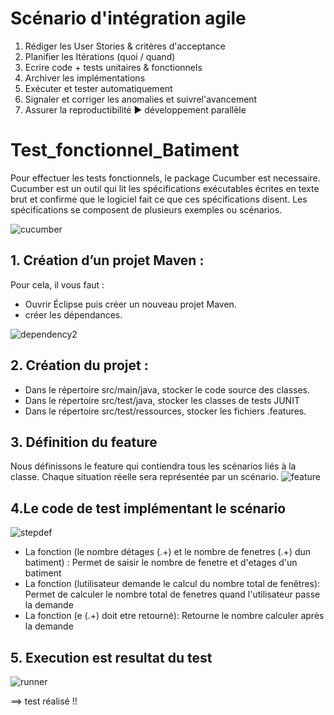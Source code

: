 # Scénario d'intégration agile
1. Rédiger les User Stories & critères d'acceptance 
2. Planifier les Itérations (quoi / quand) 
3. Ecrire code + tests unitaires & fonctionnels 
4. Archiver les implémentations 
5. Exécuter et tester automatiquement 
6. Signaler et corriger les anomalies et suivrel'avancement 
7. Assurer la reproductibilité
► développement parallèle

# Test_fonctionnel_Batiment

Pour effectuer les tests fonctionnels, le package Cucumber est necessaire. Cucumber est un outil qui lit les spécifications exécutables écrites en texte brut et confirme que le logiciel fait ce que ces spécifications disent. Les spécifications se composent de plusieurs exemples ou scénarios.

![cucumber](https://user-images.githubusercontent.com/29365707/162333846-2051c2c4-5f7d-46fd-acbd-75447151926d.png)

## 1. Création d’un projet Maven :
Pour cela, il vous faut :
- Ouvrir Éclipse puis créer un nouveau projet Maven.
- créer les dépendances.

![dependency2](https://user-images.githubusercontent.com/29365707/162396444-b872e7b8-fe95-4fd8-8192-e02d17bcda63.png)

## 2. Création du projet :
- Dans le répertoire src/main/java, stocker le code source des classes.
- Dans le répertoire src/test/java, stocker les classes de tests JUNIT
- Dans le répertoire src/test/ressources, stocker les fichiers .features.
## 3. Définition du feature
Nous définissons le feature qui contiendra tous les scénarios liés à la classe. Chaque situation réelle sera représentée par un scénario.
![feature](https://user-images.githubusercontent.com/29365707/162334458-dca1fd23-2f4d-470c-8ae6-60b132ba1321.PNG)

## 4.Le code de test implémentant le scénario
![stepdef](https://user-images.githubusercontent.com/29365707/162335489-1d4689d8-0720-40cd-a7dc-4abce8d18e4d.PNG)

- La fonction (le nombre détages (.+) et le nombre de fenetres (.+) dun batiment) : 
Permet de saisir le nombre de fenetre et d'etages d'un batiment
- La fonction (lutilisateur demande le calcul du nombre total de fenêtres):
Permet de calculer le nombre total de fenetres quand l'utilisateur passe la demande
- La fonction (e (.+) doit etre retourné):
Retourne le nombre calculer après la demande

## 5. Execution est resultat du test
![runner](https://user-images.githubusercontent.com/29365707/162334484-719c1b65-a6e0-4f5f-a713-2bdefc7e2d6a.PNG)

==> test réalisé !!
